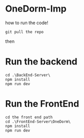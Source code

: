 # OneDorm-Imp
how to run the code!
```
git pull the repo
```
then
# Run the backend
```
cd .\BackEnd-Server\
npm install
npm run dev
```
# Run the FrontEnd
```
cd the front end path
cd .\FrontEnd-Server\OneDorm\
npm install
npm run dev
```

